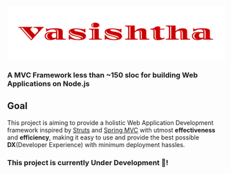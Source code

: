### <img src="./Resources/VasishthaComplete.svg">
### A MVC Framework less than ~150 sloc for building Web Applications on Node.js

## Goal 
This project is aiming to provide a holistic Web Application Development framework inspired by [Struts](https://en.wikipedia.org/wiki/Apache_Struts_1) and [Spring MVC](https://en.wikipedia.org/wiki/Spring_Framework) with utmost **effectiveness** and **efficiency**, making it easy to use and provide the best possible **DX**(Developer Experience) with minimum deployment hassles.


### This project is currently Under Development 👷!
